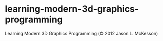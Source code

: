# learning-modern-3d-graphics-programming
Learning Modern 3D Graphics Programming (© 2012 Jason L. McKesson)
